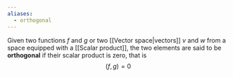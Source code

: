 ```yaml
---
aliases:
  - orthogonal
---
```

Given two functions $f$ and $g$ or two [[Vector space|vectors]] $v$ and $w$ from a space equipped with a [[Scalar product]], the two elements are said to be **orthogonal** if their scalar product is zero, that is
$$(f,g)=0$$
